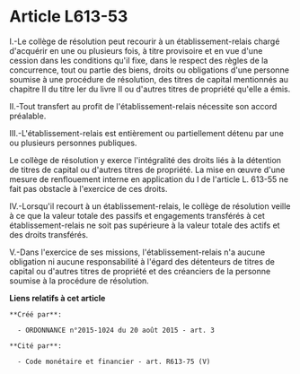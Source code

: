 # Article L613-53

I.-Le collège de résolution peut recourir à un établissement-relais chargé d'acquérir en une ou plusieurs fois, à titre
provisoire et en vue d'une cession dans les conditions qu'il fixe, dans le respect des règles de la concurrence, tout ou
partie des biens, droits ou obligations d'une personne soumise à une procédure de résolution, des titres de capital
mentionnés au chapitre II du titre Ier du livre II ou d'autres titres de propriété qu'elle a émis. 

II.-Tout transfert au profit de l'établissement-relais nécessite son accord préalable. 

III.-L'établissement-relais est entièrement ou partiellement détenu par une ou plusieurs personnes publiques. 

Le collège de résolution y exerce l'intégralité des droits liés à la détention de titres de capital ou d'autres titres de
propriété. La mise en œuvre d'une mesure de renflouement interne en application du I de l'article L. 613-55 ne fait pas
obstacle à l'exercice de ces droits. 

IV.-Lorsqu'il recourt à un établissement-relais, le collège de résolution veille à ce que la valeur totale des passifs et
engagements transférés à cet établissement-relais ne soit pas supérieure à la valeur totale des actifs et des droits
transférés. 

V.-Dans l'exercice de ses missions, l'établissement-relais n'a aucune obligation ni aucune responsabilité à l'égard des
détenteurs de titres de capital ou d'autres titres de propriété et des créanciers de la personne soumise à la procédure de
résolution.

**Liens relatifs à cet article**

	**Créé par**:

	  - ORDONNANCE n°2015-1024 du 20 août 2015 - art. 3

	**Cité par**:

	  - Code monétaire et financier - art. R613-75 (V)
